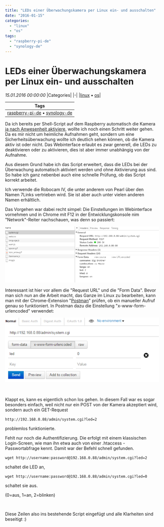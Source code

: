 ```yaml
---
title: "LEDs einer Überwachungskamera per Linux ein- und ausschalten"
date: "2016-01-15"
categories: 
  - "linux"
  - "os"
tags: 
  - "raspberry-pi-de"
  - "synology-de"
---
```

# LEDs einer Überwachungskamera per Linux ein- und ausschalten
_15.01.2016 00:00:00_
|Categories|
|-|
|[linux](/dotnetwork/de/categories#linux) :black_small_square: [os](/dotnetwork/de/categories#os)|

|Tags|
|-|
|[raspberry-pi-de](/dotnetwork/de/tags#raspberry-pi-de) :black_small_square: [synology-de](/dotnetwork/de/tags#synology-de)|



Da ich bereits per Shell-Script auf dem Raspberry automatisch die Kamera [ja nach Anwesenheit aktiviere](http://dotnet.work/2016/01/synology-surveillance-station-mit-einem-einfachen-shell-script-automatisieren/), wollte ich noch einen Schritt weiter gehen. Da es mir nicht um heimliche Aufnahmen geht, sondern um eine Sicherheitsüberwachung wollte ich deutlich sehen können, ob die Kamera aktiv ist oder nicht. Das Webinterface erlaubt es zwar generell, die LEDs zu deaktivieren oder zu aktivieren, dies ist aber immer unabhängig von der Aufnahme.

Aus diesem Grund habe ich das Script erweitert, dass die LEDs bei der Überwachung automatisch aktiviert werden und ohne Aktivierung aus sind. So habe ich ganz nebenbei auch eine schnelle Prüfung, ob das Script korrekt arbeitet.

Ich verwende die Robocam IV, die unter anderem von Pearl über den Namen 7Links vertrieben wird. Sie ist aber auch unter vielen anderen Namen erhältlich.

Das Vorgehen war dabei recht simpel: Die Einstellungen im Webinterface vornehmen und in Chrome mit F12 in der Entwicklungskonsole nim "Network"-Reiter nachschauen, was denn so passiert:

[![konsole](images/konsole.png)](http://dotnet.work/wp-content/uploads/2016/01/konsole.png)

Interessant ist hier vor allem die "Request URL" und die "Form Data". Bevor man sich nun an die Arbeit macht, das Ganze im Linux zu bearbeiten, kann man mit der Chrome-Extension "[Postman](https://chrome.google.com/webstore/detail/postman/fhbjgbiflinjbdggehcddcbncdddomop)" prüfen, ob ein manueller Aufruf genau so funktioniert. In Postman dazu die Einstellung "x-www-form-urlencoded" verwendet:

[![postman](images/postman.png)](http://dotnet.work/wp-content/uploads/2016/01/postman.png)

 

Klappt es, kann es eigentlich schon los gehen. In diesem Fall war es sogar besonders einfach, weil nicht nur ein POST von der Kamera akzeptiert wird, sondern auch ein GET-Request
```
http://192.168.0.88/admin/system.cgi?led=2
```
problemlos funktionierte.

Fehlt nur noch die Authentifizierung. Die erfolgt mit einem klassischen Login-Screen, wie man ihn etwa auch von einer .htaccess - Passwortabfrage kennt. Damit war der Befehl schnell gefunden.
```
wget http://username:password@192.168.0.88/admin/system.cgi?led=2
```
schaltet die LED an,
```
wget http://username:password@192.168.0.88/admin/system.cgi?led=0
```
schaltet sie aus.

(0=aus, 1=an, 2=blinken)

 

Diese Zeilen also ins bestehende Script eingefügt und alle Klarheiten sind beseitigt :)
